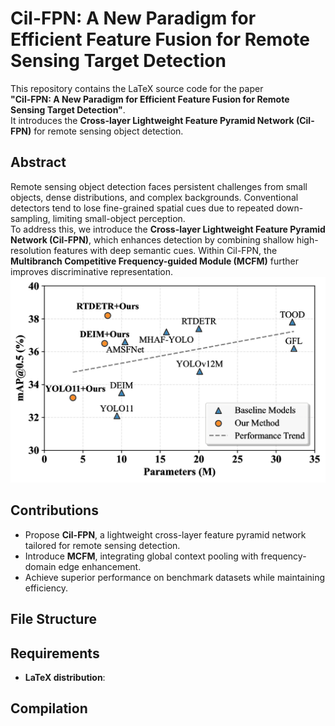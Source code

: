# Cil-FPN: A New Paradigm for Efficient Feature Fusion for Remote Sensing Target Detection

This repository contains the LaTeX source code for the paper  
**"Cil-FPN: A New Paradigm for Efficient Feature Fusion for Remote Sensing Target Detection"**.  
It introduces the **Cross-layer Lightweight Feature Pyramid Network (Cil-FPN)** for remote sensing object detection.

## Abstract

Remote sensing object detection faces persistent challenges from small objects, dense distributions, and complex backgrounds. Conventional detectors tend to lose fine-grained spatial cues due to repeated down-sampling, limiting small-object perception.  
To address this, we introduce the **Cross-layer Lightweight Feature Pyramid Network (Cil-FPN)**, which enhances detection by combining shallow high-resolution features with deep semantic cues. Within Cil-FPN, the **Multibranch Competitive Frequency-guided Module (MCFM)** further improves discriminative representation.
![Cil-FPN Architecture](images5.png)
## Contributions

- Propose **Cil-FPN**, a lightweight cross-layer feature pyramid network tailored for remote sensing detection.  
- Introduce **MCFM**, integrating global context pooling with frequency-domain edge enhancement.  
- Achieve superior performance on benchmark datasets while maintaining efficiency.  

## File Structure


## Requirements

- **LaTeX distribution**: 

## Compilation


